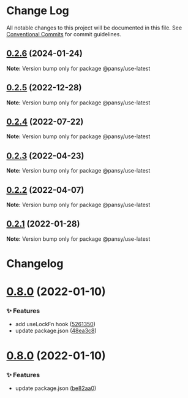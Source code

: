 # Change Log

All notable changes to this project will be documented in this file.
See [Conventional Commits](https://conventionalcommits.org) for commit guidelines.

## [0.2.6](https://github.com/pansyjs/react-hooks/compare/@pansy/use-latest@0.2.5...@pansy/use-latest@0.2.6) (2024-01-24)

**Note:** Version bump only for package @pansy/use-latest





## [0.2.5](https://github.com/pansyjs/react-hooks/compare/@pansy/use-latest@0.2.4...@pansy/use-latest@0.2.5) (2022-12-28)

**Note:** Version bump only for package @pansy/use-latest





## [0.2.4](https://github.com/pansyjs/react-hooks/compare/@pansy/use-latest@0.2.3...@pansy/use-latest@0.2.4) (2022-07-22)

**Note:** Version bump only for package @pansy/use-latest





## [0.2.3](https://github.com/pansyjs/react-hooks/compare/@pansy/use-latest@0.2.2...@pansy/use-latest@0.2.3) (2022-04-23)

**Note:** Version bump only for package @pansy/use-latest





## [0.2.2](https://github.com/pansyjs/react-hooks/compare/@pansy/use-latest@0.2.1...@pansy/use-latest@0.2.2) (2022-04-07)

**Note:** Version bump only for package @pansy/use-latest





## [0.2.1](https://github.com/pansyjs/react-hooks/compare/@pansy/use-latest@0.2.0...@pansy/use-latest@0.2.1) (2022-01-28)

**Note:** Version bump only for package @pansy/use-latest





# Changelog

# [0.8.0](https://github.com/pansyjs/react-hooks/compare/v0.7.0...v0.8.0) (2022-01-10)


### ✨ Features

* add useLockFn hook ([5261350](https://github.com/pansyjs/react-hooks/commit/5261350))
* update package.json ([48ea3c8](https://github.com/pansyjs/react-hooks/commit/48ea3c8))

# [0.8.0](https://github.com/pansyjs/react-hooks/compare/v0.7.0...v0.8.0) (2022-01-10)


### ✨ Features

* update package.json ([be82aa0](https://github.com/pansyjs/react-hooks/commit/be82aa0))
